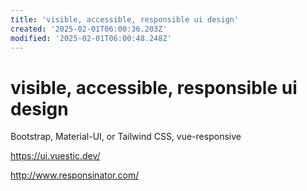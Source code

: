 ```yaml
---
title: 'visible, accessible, responsible ui design'
created: '2025-02-01T06:00:36.203Z'
modified: '2025-02-01T06:00:48.248Z'
---
```


# visible, accessible, responsible ui design


Bootstrap, Material-UI, or Tailwind CSS, vue-responsive

https://ui.vuestic.dev/

http://www.responsinator.com/